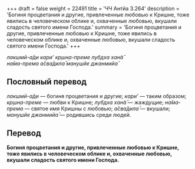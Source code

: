 +++
draft = false
weight = 22491
title = 'ЧЧ Антйа 3.264'
description = 'Богиня процветания и другие, привлеченные любовью к Кришне, тоже явились в человеческом облике и, охваченные любовью, вкушали сладость святого имени Господа.'
summary = 'Богиня процветания и другие, привлеченные любовью к Кришне, тоже явились в человеческом облике и, охваченные любовью, вкушали сладость святого имени Господа.'
+++

_лакшмӣ-а̄ди кари’ кр̣шн̣а-преме лубдха хан̃а̄  
на̄ма-према а̄сва̄дила̄ манушйе джанмийа̄_

## Пословный перевод

_лакшмӣ_\-_а̄ди_ — богиня процветания и другие; _кари’_ — таким образом; _кр̣шн̣а_\-_преме_ — любви к Кришне; _лубдха_ _хан̃а̄_ — жаждущие; _на̄ма_\-_према_ — святое имя Кришны с любовью; _а̄сва̄дила̄_ — вкушали; _манушйе_ _джанмийа̄_ — родившись среди людей.

## Перевод

**Богиня процветания и другие, привлеченные любовью к Кришне, тоже явились в человеческом облике и, охваченные любовью, вкушали сладость святого имени Господа.**
